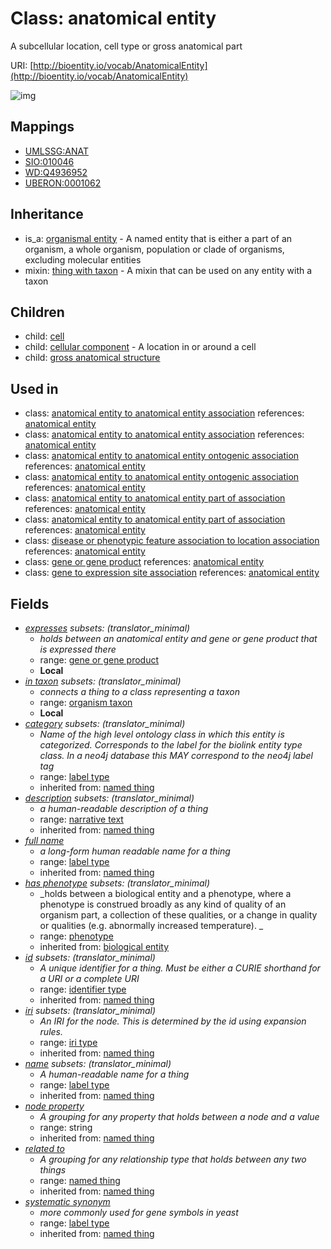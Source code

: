 # Class: anatomical entity


A subcellular location, cell type or gross anatomical part

URI: [http://bioentity.io/vocab/AnatomicalEntity](http://bioentity.io/vocab/AnatomicalEntity)

![img](http://yuml.me/diagram/nofunky;dir:TB/class/\[OrganismalEntity]^-\[AnatomicalEntity|id(i):identifier_type%20%3F;name(i):label_type%20%3F;category(i):label_type%20%3F;node_property(i):string%20%3F;iri(i):iri_type%20%3F;full_name(i):label_type%20%3F;description(i):narrative_text%20%3F;systematic_synonym(i):label_type%20%3F;has_phenotype(i):phenotype%20%3F],%20\[AnatomicalEntity]^-\[Cell],%20\[AnatomicalEntity]^-\[CellularComponent],%20\[AnatomicalEntity]^-\[GrossAnatomicalStructure],%20\[AnatomicalEntity]-%20related%20to(i)%20%3F>\[NamedThing],%20\[AnatomicalEntity]-%20expresses%20%3F>\[GeneOrGeneProduct],%20\[AnatomicalEntity]-%20in%20taxon%20%3F>\[OrganismTaxon],%20\[AnatomicalEntity]uses%20-.->\[ThingWithTaxon])
## Mappings

 * [UMLSSG:ANAT](http://purl.obolibrary.org/obo/UMLSSG_ANAT)
 * [SIO:010046](http://semanticscience.org/resource/SIO_010046)
 * [WD:Q4936952](http://purl.obolibrary.org/obo/WD_Q4936952)
 * [UBERON:0001062](http://purl.obolibrary.org/obo/UBERON_0001062)
## Inheritance

 *  is_a: [organismal entity](OrganismalEntity.md) - A named entity that is either a part of an organism, a whole organism, population or clade of organisms, excluding molecular entities
 *  mixin: [thing with taxon](ThingWithTaxon.md) - A mixin that can be used on any entity with a taxon
## Children

 *  child: [cell](Cell.md)
 *  child: [cellular component](CellularComponent.md) - A location in or around a cell
 *  child: [gross anatomical structure](GrossAnatomicalStructure.md)
## Used in

 *  class: [anatomical entity to anatomical entity association](AnatomicalEntityToAnatomicalEntityAssociation.md) references: [anatomical entity](AnatomicalEntity.md)
 *  class: [anatomical entity to anatomical entity association](AnatomicalEntityToAnatomicalEntityAssociation.md) references: [anatomical entity](AnatomicalEntity.md)
 *  class: [anatomical entity to anatomical entity ontogenic association](AnatomicalEntityToAnatomicalEntityOntogenicAssociation.md) references: [anatomical entity](AnatomicalEntity.md)
 *  class: [anatomical entity to anatomical entity ontogenic association](AnatomicalEntityToAnatomicalEntityOntogenicAssociation.md) references: [anatomical entity](AnatomicalEntity.md)
 *  class: [anatomical entity to anatomical entity part of association](AnatomicalEntityToAnatomicalEntityPartOfAssociation.md) references: [anatomical entity](AnatomicalEntity.md)
 *  class: [anatomical entity to anatomical entity part of association](AnatomicalEntityToAnatomicalEntityPartOfAssociation.md) references: [anatomical entity](AnatomicalEntity.md)
 *  class: [disease or phenotypic feature association to location association](DiseaseOrPhenotypicFeatureAssociationToLocationAssociation.md) references: [anatomical entity](AnatomicalEntity.md)
 *  class: [gene or gene product](GeneOrGeneProduct.md) references: [anatomical entity](AnatomicalEntity.md)
 *  class: [gene to expression site association](GeneToExpressionSiteAssociation.md) references: [anatomical entity](AnatomicalEntity.md)
## Fields

 * _[expresses](expresses.md) *subsets*: (translator_minimal)_
    * _holds between an anatomical entity and gene or gene product that is expressed there_
    * range: [gene or gene product](GeneOrGeneProduct.md)
    * __Local__
 * _[in taxon](in_taxon.md) *subsets*: (translator_minimal)_
    * _connects a thing to a class representing a taxon_
    * range: [organism taxon](OrganismTaxon.md)
    * __Local__
 * _[category](category.md) *subsets*: (translator_minimal)_
    * _Name of the high level ontology class in which this entity is categorized. Corresponds to the label for the biolink entity type class. In a neo4j database this MAY correspond to the neo4j label tag_
    * range: [label type](LabelType.md)
    * inherited from: [named thing](NamedThing.md)
 * _[description](description.md) *subsets*: (translator_minimal)_
    * _a human-readable description of a thing_
    * range: [narrative text](NarrativeText.md)
    * inherited from: [named thing](NamedThing.md)
 * _[full name](full_name.md)_
    * _a long-form human readable name for a thing_
    * range: [label type](LabelType.md)
    * inherited from: [named thing](NamedThing.md)
 * _[has phenotype](has_phenotype.md) *subsets*: (translator_minimal)_
    * _holds between a biological entity and a phenotype, where a phenotype is construed broadly as any kind of quality of an organism part, a collection of these qualities, or a change in quality or qualities (e.g. abnormally increased temperature). _
    * range: [phenotype](Phenotype.md)
    * inherited from: [biological entity](BiologicalEntity.md)
 * _[id](id.md) *subsets*: (translator_minimal)_
    * _A unique identifier for a thing. Must be either a CURIE shorthand for a URI or a complete URI_
    * range: [identifier type](IdentifierType.md)
    * inherited from: [named thing](NamedThing.md)
 * _[iri](iri.md) *subsets*: (translator_minimal)_
    * _An IRI for the node. This is determined by the id using expansion rules._
    * range: [iri type](IriType.md)
    * inherited from: [named thing](NamedThing.md)
 * _[name](name.md) *subsets*: (translator_minimal)_
    * _A human-readable name for a thing_
    * range: [label type](LabelType.md)
    * inherited from: [named thing](NamedThing.md)
 * _[node property](node_property.md)_
    * _A grouping for any property that holds between a node and a value_
    * range: string
    * inherited from: [named thing](NamedThing.md)
 * _[related to](related_to.md)_
    * _A grouping for any relationship type that holds between any two things_
    * range: [named thing](NamedThing.md)
    * inherited from: [named thing](NamedThing.md)
 * _[systematic synonym](systematic_synonym.md)_
    * _more commonly used for gene symbols in yeast_
    * range: [label type](LabelType.md)
    * inherited from: [named thing](NamedThing.md)
